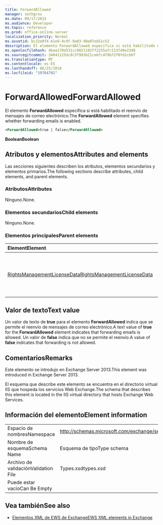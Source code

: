 ```yaml
---
title: ForwardAllowed
manager: sethgros
ms.date: 09/17/2015
ms.audience: Developer
ms.topic: reference
ms.prod: office-online-server
localization_priority: Normal
ms.assetid: bc32e0f4-61e9-4c9f-9a03-90a07eb51c53
description: El elemento ForwardAllowed especifica si está habilitado el reenvío de mensajes de correo electrónico.
ms.openlocfilehash: 4baa170a531cc9021102ff2255afc113f40e2348
ms.sourcegitcommit: 34041125dc8c5f993b21cebfc4f8b72f0fd2cb6f
ms.translationtype: MT
ms.contentlocale: es-ES
ms.lasthandoff: 06/25/2018
ms.locfileid: "19764702"
---
```

# <a name="forwardallowed"></a><span data-ttu-id="539fa-103">ForwardAllowed</span><span class="sxs-lookup"><span data-stu-id="539fa-103">ForwardAllowed</span></span>

<span data-ttu-id="539fa-104">El elemento **ForwardAllowed** especifica si está habilitado el reenvío de mensajes de correo electrónico.</span><span class="sxs-lookup"><span data-stu-id="539fa-104">The **ForwardAllowed** element specifies whether forwarding emails is enabled.</span></span> 
  
```XML
<ForwardAllowed>true | false</ForwardAllowed>
```

 <span data-ttu-id="539fa-105">**Boolean**</span><span class="sxs-lookup"><span data-stu-id="539fa-105">**Boolean**</span></span>
## <a name="attributes-and-elements"></a><span data-ttu-id="539fa-106">Atributos y elementos</span><span class="sxs-lookup"><span data-stu-id="539fa-106">Attributes and elements</span></span>

<span data-ttu-id="539fa-107">Las secciones siguientes describen los atributos, elementos secundarios y elementos primarios.</span><span class="sxs-lookup"><span data-stu-id="539fa-107">The following sections describe attributes, child elements, and parent elements.</span></span>
  
### <a name="attributes"></a><span data-ttu-id="539fa-108">Atributos</span><span class="sxs-lookup"><span data-stu-id="539fa-108">Attributes</span></span>

<span data-ttu-id="539fa-109">Ninguno.</span><span class="sxs-lookup"><span data-stu-id="539fa-109">None.</span></span>
  
### <a name="child-elements"></a><span data-ttu-id="539fa-110">Elementos secundarios</span><span class="sxs-lookup"><span data-stu-id="539fa-110">Child elements</span></span>

<span data-ttu-id="539fa-111">Ninguno.</span><span class="sxs-lookup"><span data-stu-id="539fa-111">None.</span></span>
  
### <a name="parent-elements"></a><span data-ttu-id="539fa-112">Elementos principales</span><span class="sxs-lookup"><span data-stu-id="539fa-112">Parent elements</span></span>

|<span data-ttu-id="539fa-113">**Element**</span><span class="sxs-lookup"><span data-stu-id="539fa-113">**Element**</span></span>|<span data-ttu-id="539fa-114">**Descripción**</span><span class="sxs-lookup"><span data-stu-id="539fa-114">**Description**</span></span>|
|:-----|:-----|
|[<span data-ttu-id="539fa-115">RightsManagementLicenseData</span><span class="sxs-lookup"><span data-stu-id="539fa-115">RightsManagementLicenseData</span></span>](rightsmanagementlicensedata.md) <br/> |<span data-ttu-id="539fa-116">Especifica información sobre la licencia de administración de derechos.</span><span class="sxs-lookup"><span data-stu-id="539fa-116">Specifies information about the rights management license.</span></span>  <br/> |
   
## <a name="text-value"></a><span data-ttu-id="539fa-117">Valor de texto</span><span class="sxs-lookup"><span data-stu-id="539fa-117">Text value</span></span>

<span data-ttu-id="539fa-118">Un valor de texto de **true** para el elemento **ForwardAllowed** indica que se permite el reenvío de mensajes de correo electrónico.</span><span class="sxs-lookup"><span data-stu-id="539fa-118">A text value of **true** for the **ForwardAllowed** element indicates that forwarding emails is allowed.</span></span> <span data-ttu-id="539fa-119">Un valor de **false** indica que no se permite el reenvío.</span><span class="sxs-lookup"><span data-stu-id="539fa-119">A value of **false** indicates that forwarding is not allowed.</span></span> 
  
## <a name="remarks"></a><span data-ttu-id="539fa-120">Comentarios</span><span class="sxs-lookup"><span data-stu-id="539fa-120">Remarks</span></span>

<span data-ttu-id="539fa-121">Este elemento se introdujo en Exchange Server 2013.</span><span class="sxs-lookup"><span data-stu-id="539fa-121">This element was introduced in Exchange Server 2013.</span></span>
  
<span data-ttu-id="539fa-122">El esquema que describe este elemento se encuentra en el directorio virtual IIS que hospeda los servicios Web Exchange.</span><span class="sxs-lookup"><span data-stu-id="539fa-122">The schema that describes this element is located in the IIS virtual directory that hosts Exchange Web Services.</span></span>
  
## <a name="element-information"></a><span data-ttu-id="539fa-123">Información del elemento</span><span class="sxs-lookup"><span data-stu-id="539fa-123">Element information</span></span>

|||
|:-----|:-----|
|<span data-ttu-id="539fa-124">Espacio de nombres</span><span class="sxs-lookup"><span data-stu-id="539fa-124">Namespace</span></span>  <br/> |http://schemas.microsoft.com/exchange/services/2006/types  <br/> |
|<span data-ttu-id="539fa-125">Nombre de esquema</span><span class="sxs-lookup"><span data-stu-id="539fa-125">Schema Name</span></span>  <br/> |<span data-ttu-id="539fa-126">Esquema de tipo</span><span class="sxs-lookup"><span data-stu-id="539fa-126">Type schema</span></span>  <br/> |
|<span data-ttu-id="539fa-127">Archivo de validación</span><span class="sxs-lookup"><span data-stu-id="539fa-127">Validation File</span></span>  <br/> |<span data-ttu-id="539fa-128">Types.xsd</span><span class="sxs-lookup"><span data-stu-id="539fa-128">types.xsd</span></span>  <br/> |
|<span data-ttu-id="539fa-129">Puede estar vacío</span><span class="sxs-lookup"><span data-stu-id="539fa-129">Can Be Empty</span></span>  <br/> ||
   
## <a name="see-also"></a><span data-ttu-id="539fa-130">Vea también</span><span class="sxs-lookup"><span data-stu-id="539fa-130">See also</span></span>



- [<span data-ttu-id="539fa-131">Elementos XML de EWS de Exchange</span><span class="sxs-lookup"><span data-stu-id="539fa-131">EWS XML elements in Exchange</span></span>](ews-xml-elements-in-exchange.md)

